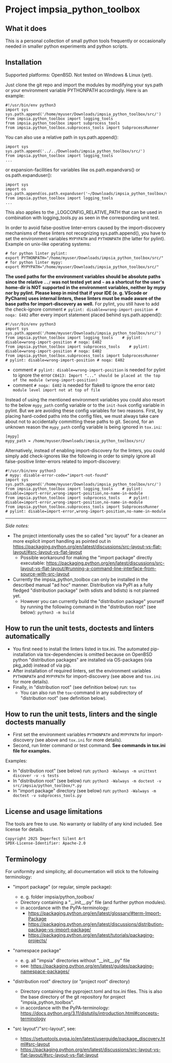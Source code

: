 # Project impsia_python_toolbox

## What it does ##
This is a personal collection of small python tools frequently or occasionally needed in smaller python experiments and python scripts.


## Installation ##
Supported platforms: OpenBSD. Not tested on Windows & Linux (yet).

Just clone the git repo and import the modules by modifying your sys.path or your environment variable PYTHONPATH accordingly.
Here is an example:

	#!/usr/bin/env python3
	import sys
	sys.path.append('/home/myuser/Downloads/impsia_python_toolbox/src/')
	from impsia.python_toolbox import logging_tools
	from impsia.python_toolbox import subprocess_tools
	from impsia.python_toolbox.subprocess_tools import SubprocessRunner

You can also use a relative path in sys.path.append():

	import sys
	sys.path.append('../../Downloads/impsia_python_toolbox/src/')
	from impsia.python_toolbox import logging_tools
	...

or expansion-facilities for variables like os.path.expandvars() or os.path.expanduser():

	import sys
	import os
	sys.path.append(os.path.expanduser('~/Downloads/impsia_python_toolbox/src/'))
	from impsia.python_toolbox import logging_tools
	...

This also applies to the \_LOGCONFIG_RELATIVE_PATH that can be used in combination with logging_tools.py as seen in the corresponding unit test.



In order to avoid false-positive linter-errors caused by the import-discovery mechanisms of these linters not recognizing sys.path.append(), you have to set the environment variables `MYPYPATH` and `PYTHONPATH` (the latter for pylint). Example on unix-like operating systems:

	# for python linter pylint:
	export PYTHONPATH="/home/myuser/Downloads/impsia_python_toolbox/src/"
	# for python linter mypy:
	export MYPYPATH="/home/myuser/Downloads/impsia_python_toolbox/src/"

**The used paths for the environment variables should be absolute paths since the relative `../` was not tested yet and `~` as a shortcut for the user's home-dir is NOT supported in the environment variables, neither by mypy nor by pylint. Please keep in mind that if your IDE (e. g. VScode or PyCharm) uses internal linters, these linters must be made aware of the base paths for import-discovery as well.**
For pylint, you still have to add the check-ignore comment `# pylint: disable=wrong-import-position # noqa: E402` after every import statement placed behind sys.path.append():

	#!/usr/bin/env python3
	import sys
	sys.path.append('/home/myuser/Downloads/impsia_python_toolbox/src/')
	from impsia.python_toolbox import logging_tools    # pylint: disable=wrong-import-position # noqa: E402
	from impsia.python_toolbox import subprocess_tools    # pylint: disable=wrong-import-position # noqa: E402
	from impsia.python_toolbox.subprocess_tools import SubprocessRunner    # pylint: disable=wrong-import-position # noqa: E402

* comment `# pylint: disable=wrong-import-position` is needed for pylint to ignore the error `C0413: Import "..." should be placed at the top of the module (wrong-import-position)`
* comment `# noqa: E402` is needed for flake8 to ignore the error `E402 module level import not at top of file`

Instead of using the mentioned environment variables you could also resort to the below `mypy_path` config variable or to the `init-hook` config variable in pylint. But we are avoiding these config variables for two reasons. First, by placing hard-coded paths into the config files, we must always take care about not to accidentally committing these paths to git.
Second, for an unknown reason the `mypy_path` config variable is being ignored in `tox.ini`:

	[mypy]
	mypy_path = /home/myuser/Downloads/impsia_python_toolbox/src/

Alternatively, instead of enabling import-discovery for the linters, you could simply add check-ignores like the following in order to simply ignore all false-positive linter-errors related to import-discovery:

	#!/usr/bin/env python3
	# mypy: disable-error-code="import-not-found"
	import sys
	sys.path.append('/home/myuser/Downloads/impsia_python_toolbox/src/')
	from impsia.python_toolbox import logging_tools    # pylint: disable=import-error,wrong-import-position,no-name-in-module
	from impsia.python_toolbox import subprocess_tools    # pylint: disable=import-error,wrong-import-position,no-name-in-module
	from impsia.python_toolbox.subprocess_tools import SubprocessRunner    # pylint: disable=import-error,wrong-import-position,no-name-in-module


---
_Side notes:_
* The project intentionally uses the so called "src layout" for a cleaner an more explicit import handling as pointed out in https://packaging.python.org/en/latest/discussions/src-layout-vs-flat-layout/#src-layout-vs-flat-layout
	* Possible workaround for making the "import package" directly executable: https://packaging.python.org/en/latest/discussions/src-layout-vs-flat-layout/#running-a-command-line-interface-from-source-with-src-layout
* Currently the impsia_python_toolbox can only be installed in the described manual "ad hoc" manner. Distribution via PyPI as a fully fledged "distribution package" (with sdists and bdists) is not planned yet. 
	* However you can currently build the "distribution package" yourself by running the following command in the "distribution root" (see below): `python3 -m build`


## How to run the unit tests, doctests and linters automatically ##

* You first need to install the linters listed in tox.ini. The automated pip-installation via tox-dependencies is omitted because on OpenBSD python "distribution packages" are installed via OS-packages (via pkg_add) instead of via pip.
* After installation of required linters, set the environment variables `PYTHONPATH` and `MYPYPATH` for import-discovery (see above and `tox.ini` for more details).
* Finally, in "distribution root" (see definition below) run: `tox`
	* You can also run the `tox`-command in any subdirectory of "distribution root" (see definition below).


## How to run the unit tests, linters and the single doctests manually ##
* First set the environment variables `PYTHONPATH` and `MYPYPATH` for import-discovery (see above and `tox.ini` for more details).
* Second, run linter command or test command. **See commands in tox.ini file for examples.**

Examples:
* In "distribution root" (see below) run: `python3 -Walways -m unittest discover -v -s tests`
* In "distribution root" (see below) run: `python3 -Walways -m doctest -v src/impsia/python_toolbox/*.py`
* In "import package" directory (see below) run: `python3 -Walways -m doctest -v subprocess_tools.py`


## License and usage limitations ##
The tools are free to use. No warranty or liability of any kind included. See license for details.

	Copyright 2025 Imperfect Silent Art
	SPDX-License-Identifier: Apache-2.0


## Terminology ##
For uniformity and simplicity, all documentation will stick to the following terminology:

* "import package" (or regular, simple package):
	* e. g. folder impsia/python_toolbox/
	* Directory containing a "\_\_init\_\_.py" file (and further python modules).
	* in accordance with the PyPA-terminology:
		* https://packaging.python.org/en/latest/glossary/#term-Import-Package
		* https://packaging.python.org/en/latest/discussions/distribution-package-vs-import-package/
		* https://packaging.python.org/en/latest/tutorials/packaging-projects/

* "namespace package"
	* e. g. all "impsia" directories without "\_\_init\_\_.py" file
	* see: https://packaging.python.org/en/latest/guides/packaging-namespace-packages/

* "distribution root" directory (or "project root" directory)
	* Directory containing the pyproject.toml and tox.ini files. This is also the base directory of the git repository for project "impsia_python_toolbox".
	* in accordance with the PyPA-terminology: https://docs.python.org/3.11/distutils/introduction.html#concepts-terminology

* "src layout"/"src-layout", see:
	* https://setuptools.pypa.io/en/latest/userguide/package_discovery.html#src-layout
	* https://packaging.python.org/en/latest/discussions/src-layout-vs-flat-layout/#src-layout-vs-flat-layout
